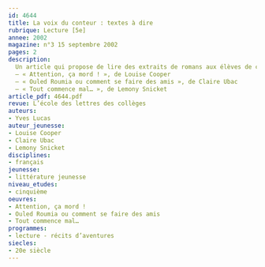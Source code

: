 ```yaml
---
id: 4644
title: La voix du conteur : textes à dire
rubrique: Lecture [5e]
annee: 2002
magazine: n°3 15 septembre 2002
pages: 2
description: 
  Un article qui propose de lire des extraits de romans aux élèves de cinquième.
  – « Attention, ça mord ! », de Louise Cooper
  – « Ouled Roumia ou comment se faire des amis », de Claire Ubac
  – « Tout commence mal… », de Lemony Snicket
article_pdf: 4644.pdf
revue: L’école des lettres des collèges
auteurs:
- Yves Lucas
auteur_jeunesse:
- Louise Cooper
- Claire Ubac
- Lemony Snicket
disciplines:
- français
jeunesse:
- littérature jeunesse
niveau_etudes:
- cinquième
oeuvres:
- Attention, ça mord !
- Ouled Roumia ou comment se faire des amis
- Tout commence mal…
programmes:
- lecture - récits d’aventures
siecles:
- 20e siècle
---
```

